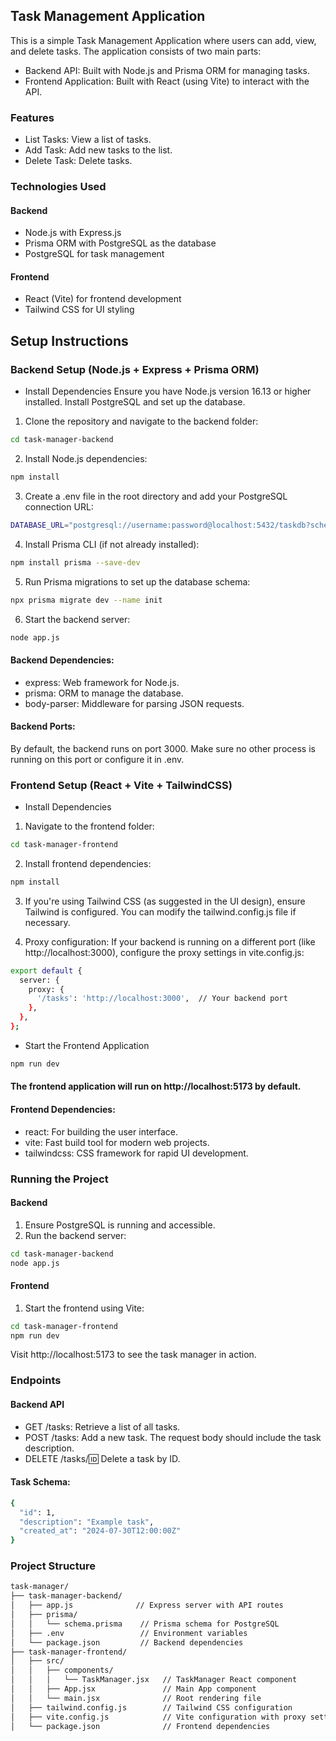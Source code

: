 ## Task Management Application

This is a simple Task Management Application where users can add, view, and delete tasks. The application consists of two main parts:

- Backend API: Built with Node.js and Prisma ORM for managing tasks.
- Frontend Application: Built with React (using Vite) to interact with the API.

### Features

- List Tasks: View a list of tasks.
- Add Task: Add new tasks to the list.
- Delete Task: Delete tasks.


### Technologies Used

#### Backend
- Node.js with Express.js
- Prisma ORM with PostgreSQL as the database
- PostgreSQL for task management

#### Frontend
- React (Vite) for frontend development
- Tailwind CSS for UI styling

## Setup Instructions

### Backend Setup (Node.js + Express + Prisma ORM)

- Install Dependencies
Ensure you have Node.js version 16.13 or higher installed.
Install PostgreSQL and set up the database.

1. Clone the repository and navigate to the backend folder:
```bash
cd task-manager-backend
```

2. Install Node.js dependencies:
```bash
npm install
```

3. Create a .env file in the root directory and add your PostgreSQL connection URL:
```bash
DATABASE_URL="postgresql://username:password@localhost:5432/taskdb?schema=public"
```

4. Install Prisma CLI (if not already installed):
```bash
npm install prisma --save-dev
```

5. Run Prisma migrations to set up the database schema:
```bash
npx prisma migrate dev --name init
```

6. Start the backend server:
```bash
node app.js
```

#### Backend Dependencies:
- express: Web framework for Node.js.
- prisma: ORM to manage the database.
- body-parser: Middleware for parsing JSON requests.

#### Backend Ports:
By default, the backend runs on port 3000. Make sure no other process is running on this port or configure it in .env.


### Frontend Setup (React + Vite + TailwindCSS)

- Install Dependencies

1. Navigate to the frontend folder:
```bash
cd task-manager-frontend
```

2. Install frontend dependencies:
```bash
npm install
```

3. If you're using Tailwind CSS (as suggested in the UI design), ensure Tailwind is configured. You can modify the tailwind.config.js file if necessary.

4. Proxy configuration: If your backend is running on a different port (like http://localhost:3000), configure the proxy settings in vite.config.js:
```bash
export default {
  server: {
    proxy: {
      '/tasks': 'http://localhost:3000',  // Your backend port
    },
  },
};
```
- Start the Frontend Application
```bash
npm run dev
```

#### The frontend application will run on http://localhost:5173 by default.

#### Frontend Dependencies:
- react: For building the user interface.
- vite: Fast build tool for modern web projects.
- tailwindcss: CSS framework for rapid UI development.

### Running the Project

#### Backend
1. Ensure PostgreSQL is running and accessible.
2. Run the backend server:
```bash
cd task-manager-backend
node app.js
```

#### Frontend
1. Start the frontend using Vite:
```bash
cd task-manager-frontend
npm run dev
```

Visit http://localhost:5173 to see the task manager in action.

### Endpoints
#### Backend API
- GET /tasks: Retrieve a list of all tasks.
- POST /tasks: Add a new task. The request body should include the task description.
- DELETE /tasks/:id: Delete a task by ID.

#### Task Schema:
```bash
{
  "id": 1,
  "description": "Example task",
  "created_at": "2024-07-30T12:00:00Z"
}
```

### Project Structure
```bash
task-manager/
├── task-manager-backend/
│   ├── app.js              // Express server with API routes
│   ├── prisma/
│   │   └── schema.prisma    // Prisma schema for PostgreSQL
│   ├── .env                 // Environment variables
│   └── package.json         // Backend dependencies
├── task-manager-frontend/
│   ├── src/
│   │   ├── components/
│   │   │   └── TaskManager.jsx   // TaskManager React component
│   │   ├── App.jsx               // Main App component
│   │   └── main.jsx              // Root rendering file
│   ├── tailwind.config.js        // Tailwind CSS configuration
│   ├── vite.config.js            // Vite configuration with proxy settings
│   └── package.json              // Frontend dependencies
```



